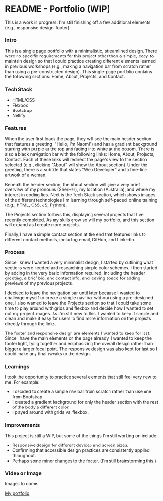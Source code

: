 <h1>README - Portfolio (WIP)</h1>
<p>This is a work in progress. I'm still finishing off a few additional elements (e.g., responsive design, footer).</p>
<h3>Intro</h3>
This is a single page portfolio with a minimalistic, streamlined design. There were no specific requirements for this project other than a simple, easy-to-maintain design 
so that I could practice creating different elements learned in previous workshops (e.g., making a navigation bar from scratch rather than using a pre-constructed design).
This single-page portfolio contains the following sections: Home, About, Projects, and Contact.
<h3>Tech Stack</h3>
<ul>
  <li>
    HTML/CSS
  </li>
  <li>
    Flexbox
  </li>
  <li>
    Bootstrap
  </li>
  <li>
    Netlify
  </li>
</ul>
<h3>Features</h3>
<p>
When the user first loads the page, they will see the main header section that features a greeting ("Hello, I'm Naomi") and has a gradient background starting 
with purple at the top and fading into white at the bottom. There is also a black navigation bar with the following links: Home, About, Projects, Contact. Each of these links will redirect
the page's view to the section selected (e.g., clicking "About" will show the About section). Under the greeting, there is a subtitle that states "Web Developer" and a fine-line artwork of a woman.
</p>
<p>
Beneath the header section, the About section will give a very brief overview of my pronouns (She/Her), my location (Australia), and where my interest in coding lies. Next is the Tech Stack
  section, which shows images of the different technologies I'm learning through self-paced, online training (e.g., HTML, CSS, JS, Python).
</p>
<p>
  The Projects section follows this, displaying several projects that I've recently completed. As my skills grow so will my portfolio, and this section will expand as I create more projects.
</p>
<p>
  Finally, I have a simple contact section at the end that features links to different contact methods, including email, GitHub, and LinkedIn.
</p>
<h3>Process</h3>
<p>
Since I knew I wanted a very minimalist design, I started by outlining what sections were needed and researching simple color schemes. I then started by adding in the very basic
  information required, including the header greeting, a brief bio, and contact info, and leaving space for adding previews of my previous projects.
</p>
<p>
  I decided to leave the navigation bar until later because I wanted to challenge myself to create a simple nav-bar without using a pre-designed one. I also wanted to leave the Projects section
  so that I could take some time to play around with grids and flexbox and decide how I wanted to set out my project images. As I'm still new to this, I wanted to keep it simple and clean
  and make it easy for users to find more information on the projects directly through the links.
</p>
<p>
  The footer and responsive design are elements I wanted to keep for last. Since I have the main elements on the page already, I wanted to keep the footer light, tying together and emphasizing the overall design
  rather than bigger a larger focal point. The responsive design was also kept for last so I could make any final tweaks to the design.
</p>
<h3>Learnings</h3>
<p>
  I took the opportunity to practice several elements that still feel very new to me. For example:</p>
  <ul>
    <li>I decided to create a simple nav bar from scratch rather than use one from Bootstrap.</li>
    <li>I created a gradient background for only the header section with the rest of the body a different color.</li>
    <li>I played around with grids vs. flexbox.</li>
  </ul>
</p>
<h3>Improvements</h3>
<p>This project is still a WIP, but some of the things I'm still working on include:</p>
<ul>
  <li>Responsive design for different devices and screen sizes.</li>
  <li>Confirming that accessible design practices are consistently applied throughout.</li>
  <li>Perhaps some minor changes to the footer. (I'm still brainstorming this.)</li>
</ul>
<h3>Video or Image</h3>
<p>Images to come.</p>
<p><a href="https://portfolio-naomi-dewys.netlify.app/" target="_blank">My portfolio</a></p>
